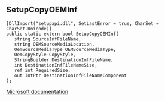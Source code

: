 ## SetupCopyOEMInf

```
[DllImport("setupapi.dll", SetLastError = true, CharSet = CharSet.Unicode)]
public static extern bool SetupCopyOEMInf(
   string SourceInfFileName,
   string OEMSourceMediaLocation,
   OemSourceMediaType OEMSourceMediaType,
   OemCopyStyle CopyStyle,
   StringBuilder DestinationInfFileName,
   int DestinationInfFileNameSize,
   ref int RequiredSize,
   out IntPtr DestinationInfFileNameComponent
);
```

[Microsoft documentation](https://docs.microsoft.com/en-us/windows/win32/api/setupapi/nf-setupapi-setupcopyoeminfw)
